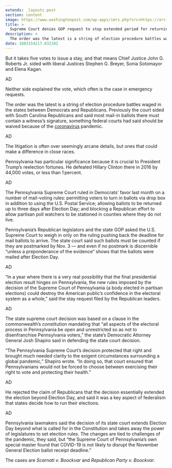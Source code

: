 ```yaml
--- 
extends: _layouts.post 
section: content 
image: https://www.washingtonpost.com/wp-apps/imrs.php?src=https://arc-anglerfish-washpost-prod-washpost.s3.amazonaws.com/public/YE34BIQP3EI6XCRVEN7PD2ZO64.jpg&w=1440 
title: > 
  Supreme Court denies GOP request to stop extended period for returning mail ballots in Pennsylvania 
description: > 
  The order was the latest is a string of election procedure battles waged in the states between Democrats and Republicans.ADThe Pennsylvania Supreme Court ruled in Democrats’ favor last month on a number of mail-voting rules: permitting voters to turn in ballots via drop box in addition to using the U.S.Pennsylvania’s Republican legislators and the state GOP asked the U.S. Supreme Court to weigh in only on the ruling pushing back the deadline for mail ballots to arrive.“The Pennsylvania Supreme Court’s decision protected that right and brought much needed clarity to the exigent circumstances surrounding a global pandemic,” Shapiro wrote.ADPennsylvania lawmakers said the decision of its state court extends Election Day beyond what is called for in the Constitution and takes away the power of legislatures to set election rules. 
date: 1603154217.832102 
--- 
```

<div><p class="font--body font-copy gray-darkest ma-0 pb-md ">But it takes five votes to issue a stay, and that means Chief Justice John G. Roberts Jr. sided with liberal Justices Stephen G. Breyer, Sonia Sotomayor and Elena Kagan.</p><p class="absolute z-0">AD</p><p class=""></p><p class="font--body font-copy gray-darkest ma-0 pb-md ">Neither side explained the vote, which often is the case in emergency requests.</p><p class="font--body font-copy gray-darkest ma-0 pb-md ">The order was the latest is a string of election procedure battles waged in the states between Democrats and Republicans. Previously the court sided with South Carolina Republicans and said most mail-in ballots there must contain a witness&#8217;s signature, something federal courts had said should be waived because of the <a href="https://www.washingtonpost.com/coronavirus/?itid=lk_inline_manual_7" target="_blank" class="contextual_link">coronavirus</a> pandemic.</p><p class="absolute z-0">AD</p><p class=""></p><p class="font--body font-copy gray-darkest ma-0 pb-md ">The litigation is often over seemingly arcane details, but ones that could make a difference in close races.</p><p class="font--body font-copy gray-darkest ma-0 pb-md ">Pennsylvania has particular significance because it is crucial to President Trump&#8217;s reelection fortunes. He defeated Hillary Clinton there in 2016 by 44,000 votes, or less than 1&#8201;percent.</p><p class="absolute z-0">AD</p><p class=""></p><p class="font--body font-copy gray-darkest ma-0 pb-md ">The Pennsylvania Supreme Court ruled in Democrats&#8217; favor last month on a number of mail-voting rules: permitting voters to turn in ballots via drop box in addition to using the U.S. Postal Service; allowing ballots to be returned up to three days after Election Day; and blocking a Republican effort to allow partisan poll watchers to be stationed in counties where they do not live.</p><p class="font--body font-copy gray-darkest ma-0 pb-md ">Pennsylvania&#8217;s Republican legislators and the state GOP asked the U.S. Supreme Court to weigh in only on the ruling pushing back the deadline for mail ballots to arrive. The state court said such ballots must be counted if they are postmarked by Nov. 3 &#8212; and even if no postmark is discernible &#8220;unless a preponderance of the evidence&#8221; shows that the ballots were mailed after Election Day.</p><p class="absolute z-0">AD</p><p class=""></p><p class="font--body font-copy gray-darkest ma-0 pb-md ">&#8220;In a year where there is a very real possibility that the final presidential election result hinges on Pennsylvania, the new rules imposed by the decision of the Supreme Court of Pennsylvania (a body elected in partisan elections) could destroy the American public&#8217;s confidence in the electoral system as a whole,&#8221; said the stay request filed by the Republican leaders.</p><p class="absolute z-0">AD</p><p class=""></p><p class="font--body font-copy gray-darkest ma-0 pb-md ">The state supreme court decision was based on a clause in the commonwealth&#8217;s constitution mandating that &#8220;all aspects of the electoral process in Pennsylvania be open and unrestricted so as not to disenfranchise Pennsylvania voters,&#8221; the state&#8217;s Democratic Attorney General Josh Shapiro said in defending the state court decision.</p><p class="font--body font-copy gray-darkest ma-0 pb-md ">&#8220;The Pennsylvania Supreme Court&#8217;s decision protected that right and brought much needed clarity to the exigent circumstances surrounding a global pandemic,&#8221; Shapiro wrote. &#8220;In doing so, that court ensured that Pennsylvanians would not be forced to choose between exercising their right to vote and protecting their health.&#8221;</p><p class="absolute z-0">AD</p><p class=""></p><p class="font--body font-copy gray-darkest ma-0 pb-md ">He rejected the claim of Republicans that the decision essentially extended the election beyond Election Day, and said it was a key aspect of federalism that states decide how to run their elections.</p><p class="absolute z-0">AD</p><p class=""></p><p class="font--body font-copy gray-darkest ma-0 pb-md ">Pennsylvania lawmakers said the decision of its state court extends Election Day beyond what is called for in the Constitution and takes away the power of legislatures to set election rules. The changes are tied to challenges of the pandemic, they said, but &#8220;the Supreme Court of Pennsylvania&#8217;s own special master found that COVID-19 is not likely to disrupt the November General Election ballot receipt deadline.&#8221;</p><p class="font--body font-copy gray-darkest ma-0 pb-md ">The cases are <i>Scarnati v. Boockvar</i> and <i>Republican Party v. Boockvar</i>.</p><p class="font--body font-copy gray-darkest ma-0 pb-md bold">

</p></div>